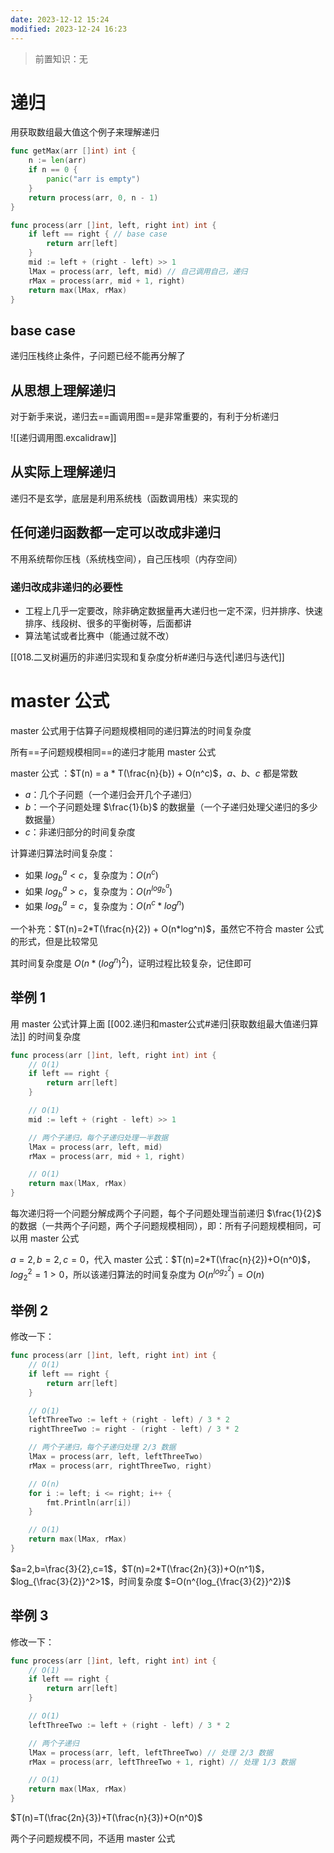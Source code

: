 ```yaml
---
date: 2023-12-12 15:24
modified: 2023-12-24 16:23
---
```


>前置知识：无

# 递归

用获取数组最大值这个例子来理解递归

```go
func getMax(arr []int) int {
	n := len(arr)
	if n == 0 {
		panic("arr is empty")
	}
	return process(arr, 0, n - 1)
}

func process(arr []int, left, right int) int {
	if left == right { // base case
		return arr[left]
	}
	mid := left + (right - left) >> 1
	lMax = process(arr, left, mid) // 自己调用自己，递归
	rMax = process(arr, mid + 1, right)
	return max(lMax, rMax)
}
```
## base case

递归压栈终止条件，子问题已经不能再分解了

## 从思想上理解递归

对于新手来说，递归去==画调用图==是非常重要的，有利于分析递归

![[递归调用图.excalidraw]]

## 从实际上理解递归

递归不是玄学，底层是利用系统栈（函数调用栈）来实现的

## 任何递归函数都一定可以改成非递归

不用系统帮你压栈（系统栈空间），自己压栈呗（内存空间）

### 递归改成非递归的必要性

- 工程上几乎一定要改，除非确定数据量再大递归也一定不深，归并排序、快速排序、线段树、很多的平衡树等，后面都讲
- 算法笔试或者比赛中（能通过就不改）

[[018.二叉树遍历的非递归实现和复杂度分析#递归与迭代|递归与迭代]]

# master 公式

master 公式用于估算子问题规模相同的递归算法的时间复杂度

所有==子问题规模相同==的递归才能用 master 公式

master 公式 ：$T(n) = a * T(\frac{n}{b}) + O(n^c)$，$a$、$b$、$c$ 都是常数

-  $a$：几个子问题（一个递归会开几个子递归）
-  $b$：一个子问题处理 $\frac{1}{b}$ 的数据量（一个子递归处理父递归的多少数据量）
-  $c$：非递归部分的时间复杂度

计算递归算法时间复杂度：

- 如果 $log_b^a<c$，复杂度为：$O(n^c)$
- 如果 $log_b^a>c$，复杂度为：$O(n^{log_b^a})$
- 如果 $log_b^a=c$，复杂度为：$O(n^c*log^n)$

一个补充：$T(n)=2*T(\frac{n}{2}) + O(n*log^n)$，虽然它不符合 master 公式的形式，但是比较常见

其时间复杂度是 $O(n*(log^n)^2)$，证明过程比较复杂，记住即可

## 举例 1

用 master 公式计算上面 [[002.递归和master公式#递归|获取数组最大值递归算法]] 的时间复杂度

```go
func process(arr []int, left, right int) int {
	// O(1)
	if left == right {
		return arr[left]
	}

	// O(1)
	mid := left + (right - left) >> 1

	// 两个子递归，每个子递归处理一半数据
	lMax = process(arr, left, mid)
	rMax = process(arr, mid + 1, right)

	// O(1)
	return max(lMax, rMax)
}
```

每次递归将一个问题分解成两个子问题，每个子问题处理当前递归 $\frac{1}{2}$ 的数据（一共两个子问题，两个子问题规模相同），即：所有子问题规模相同，可以用 master 公式

$a=2,b=2,c=0$，代入 master 公式：$T(n)=2*T(\frac{n}{2})+O(n^0)$，$log_2^2=1>0$，所以该递归算法的时间复杂度为 $O(n^{log_2^2})=O(n)$

## 举例 2

修改一下：

```go
func process(arr []int, left, right int) int {
	// O(1)
	if left == right {
		return arr[left]
	}

	// O(1)
	leftThreeTwo := left + (right - left) / 3 * 2
	rightThreeTwo := right - (right - left) / 3 * 2

	// 两个子递归，每个子递归处理 2/3 数据
	lMax = process(arr, left, leftThreeTwo)
	rMax = process(arr, rightThreeTwo, right)

	// O(n)
	for i := left; i <= right; i++ {
		fmt.Println(arr[i])
	}

	// O(1)
	return max(lMax, rMax)
}
```

$a=2,b=\frac{3}{2},c=1$，$T(n)=2*T(\frac{2n}{3})+O(n^1)$，$log_{\frac{3}{2}}^2>1$，时间复杂度 $=O(n^{log_{\frac{3}{2}}^2})$

## 举例 3

修改一下：

```go
func process(arr []int, left, right int) int {
	// O(1)
	if left == right {
		return arr[left]
	}

	// O(1)
	leftThreeTwo := left + (right - left) / 3 * 2

	// 两个子递归
	lMax = process(arr, left, leftThreeTwo) // 处理 2/3 数据
	rMax = process(arr, leftThreeTwo + 1, right) // 处理 1/3 数据

	// O(1)
	return max(lMax, rMax)
}
```

$T(n)=T(\frac{2n}{3})+T(\frac{n}{3})+O(n^0)$

两个子问题规模不同，不适用 master 公式
